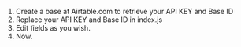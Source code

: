 1. Create a base at Airtable.com to retrieve your API KEY and Base ID
2. Replace your API KEY and Base ID in index.js
3. Edit fields as you wish.
4. Now.